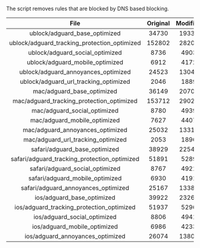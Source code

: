 The script removes rules that are blocked by DNS based blocking.


| File | Original | Modified |
|:----:|:-----:|:-----:|
| ublock/adguard_base_optimized | 34730 | 19339 |
| ublock/adguard_tracking_protection_optimized | 152802 | 28209 |
| ublock/adguard_social_optimized | 8736 | 4903 |
| ublock/adguard_mobile_optimized | 6912 | 4172 |
| ublock/adguard_annoyances_optimized | 24523 | 13049 |
| ublock/adguard_url_tracking_optimized | 2046 | 1889 |
| mac/adguard_base_optimized | 36149 | 20708 |
| mac/adguard_tracking_protection_optimized | 153712 | 29029 |
| mac/adguard_social_optimized | 8780 | 4939 |
| mac/adguard_mobile_optimized | 7627 | 4407 |
| mac/adguard_annoyances_optimized | 25032 | 13310 |
| mac/adguard_url_tracking_optimized | 2053 | 1896 |
| safari/adguard_base_optimized | 38929 | 22544 |
| safari/adguard_tracking_protection_optimized | 51891 | 5289 |
| safari/adguard_social_optimized | 8767 | 4921 |
| safari/adguard_mobile_optimized | 6930 | 4191 |
| safari/adguard_annoyances_optimized | 25167 | 13386 |
| ios/adguard_base_optimized | 39922 | 23260 |
| ios/adguard_tracking_protection_optimized | 51937 | 5296 |
| ios/adguard_social_optimized | 8806 | 4941 |
| ios/adguard_mobile_optimized | 6986 | 4233 |
| ios/adguard_annoyances_optimized | 26074 | 13803 |